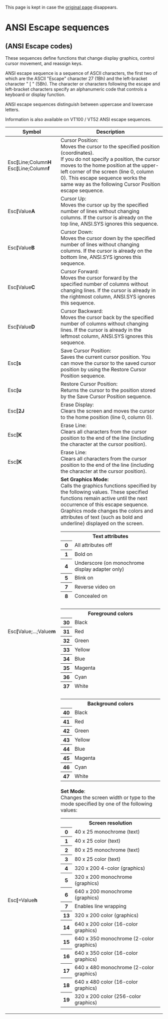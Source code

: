 This page is kept in case the [original page](http://ascii-table.com/ansi-escape-sequences.php) disappears.

# ANSI Escape sequences
## (ANSI Escape codes)

These sequences define functions that change display graphics, control cursor movement, and reassign keys.

ANSI escape sequence is a sequence of ASCII characters, the first two of which are the ASCII "Escape" character 27 (1Bh) and the left-bracket character " [ " (5Bh). The character or characters following the escape and left-bracket characters specify an alphanumeric code that controls a keyboard or display function.

ANSI escape sequences distinguish between uppercase and lowercase letters.

Information is also available on VT100 / VT52 ANSI escape sequences. 

Symbol | Description 
------ | -----------
Esc<b>[</b>Line;Column<b>H</b><br/>Esc<b>[</b>Line;Column<b>f</b> | Cursor Position:<br/> Moves the cursor to the specified position (coordinates).<br/> If you do not specify a position, the cursor moves to the home position at the upper-left corner of the screen (line 0, column 0). This escape sequence works the same way as the following Cursor Position escape sequence.
Esc<b>[</b>Value<b>A</b> |	Cursor Up: <br/>Moves the cursor up by the specified number of lines without changing columns. If the cursor is already on the top line, ANSI.SYS ignores this sequence.
Esc<b>[</b>Value<b>B</b> |	Cursor Down: <br/>Moves the cursor down by the specified number of lines without changing columns. If the cursor is already on the bottom line, ANSI.SYS ignores this sequence.
Esc<b>[</b>Value<b>C</b> |	Cursor Forward:<br/>Moves the cursor forward by the specified number of columns without changing lines. If the cursor is already in the rightmost column, ANSI.SYS ignores this sequence.
Esc<b>[</b>Value<b>D</b> |	Cursor Backward:<br/>Moves the cursor back by the specified number of columns without changing lines. If the cursor is already in the leftmost column, ANSI.SYS ignores this sequence.
Esc<b>[s</b> |	Save Cursor Position:<br/>Saves the current cursor position. You can move the cursor to the saved cursor position by using the Restore Cursor Position sequence.
Esc<b>[u</b> |	Restore Cursor Position:<br/>Returns the cursor to the position stored by the Save Cursor Position sequence.
Esc<b>[2J</b> |	Erase Display:<br/>Clears the screen and moves the cursor to the home position (line 0, column 0).
Esc<b>[K</b> |	Erase Line:<br/>Clears all characters from the cursor position to the end of the line (including the character at the cursor position). 
Esc<b>[K</b> |	Erase Line:<br/>Clears all characters from the cursor position to the end of the line (including the character at the cursor position). 
Esc<b>[</b>Value;...;Value<b>m</b> |	<b>Set Graphics Mode:</b><br/>Calls the graphics functions specified by the following values. These specified functions remain active until the next occurrence of this escape sequence. Graphics mode changes the colors and attributes of text (such as bold and underline) displayed on the screen. <br/> <table class="narrow table small_font"><tbody><tr class="title"><th colspan="2">Text attributes</th></tr>					<tr><th>0</th><td>All attributes off</td></tr><tr><th>1</th><td>Bold on</td></tr><tr><th>4</th><td>Underscore (on monochrome display adapter only)	</td></tr><tr><th>5</th><td>Blink on</td></tr><tr><th>7</th><td>Reverse video on</td></tr><tr><th>8</th><td>Concealed on</td></tr><tr><td colspan="2">&nbsp;</td></tr><tr class="title"><th colspan="2">Foreground colors</th></tr><tr><th>30</th><td>Black</td></tr><tr><th>31</th><td>Red</td></tr><tr><th>32</th><td>Green</td></tr><tr><th>33</th><td>Yellow</td></tr><tr><th>34</th><td>Blue</td></tr><tr><th>35</th><td>Magenta</td></tr><tr><th>36</th><td>Cyan</td></tr><tr><th>37</th><td>White</td></tr><tr><td colspan="2">&nbsp;</td></tr><tr class="title"><th colspan="2">Background colors	</th></tr><tr><th>40</th><td>Black</td></tr><tr><th>41</th><td>Red</td></tr><tr><th>42</th><td>Green</td></tr><tr><th>43</th><td>Yellow</td></tr><tr><th>44</th><td>Blue</td></tr><tr><th>45</th><td>Magenta</td></tr><tr><th>46</th><td>Cyan</td></tr><tr><th>47</th><td>White</td></tr></tbody></table>
Esc<b>[</b>=Value<b>h</b> | <b>Set Mode</b>:<br/>Changes the screen width or type to the mode specified by one of the following values: <table class="narrow table small_font"><tbody><tr class="title"><th colspan="2">Screen resolution	</th></tr><tr><th> 0</th><td> 40 x  25 monochrome (text)</td></tr><tr><th> 1</th><td> 40 x  25 color (text)</td></tr><tr><th> 2</th><td> 80 x  25 monochrome (text)</td></tr><tr><th> 3</th><td> 80 x  25 color (text)</td></tr><tr><th> 4</th><td>320 x 200 4-color (graphics)</td></tr><tr><th> 5</th><td>320 x 200 monochrome (graphics)</td></tr><tr><th> 6</th><td>640 x 200 monochrome (graphics)</td></tr><tr><th> 7</th><td>Enables line wrapping</td></tr><tr><th>13</th><td>320 x 200 color (graphics)</td></tr><tr><th>14</th><td>640 x 200 color (16-color graphics)		</td></tr><tr><th>15</th><td>640 x 350 monochrome (2-color graphics)	</td></tr><tr><th>16</th><td>640 x 350 color (16-color graphics)		</td></tr><tr><th>17</th><td>640 x 480 monochrome (2-color graphics)	</td></tr><tr><th>18</th><td>640 x 480 color (16-color graphics)</td></tr><tr><th>19</th><td>320 x 200 color (256-color graphics)</td></tr></tbody></table>